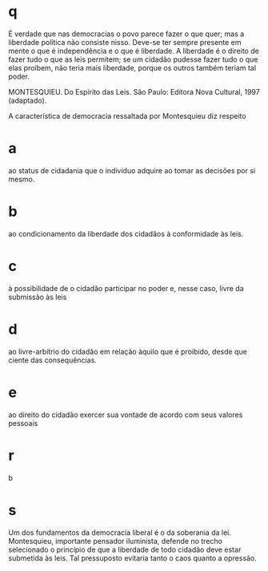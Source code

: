 # q
É verdade que nas democracias o povo parece fazer o que quer; mas a liberdade política não consiste nisso. Deve-se ter sempre presente em mente o que é independência e o que é liberdade. A liberdade é o direito de fazer tudo o que as leis permitem; se um cidadão pudesse fazer tudo o que elas proíbem, não teria mais liberdade, porque os outros também teriam tal poder.

MONTESQUIEU. Do Espírito das Leis. São Paulo: Editora Nova Cultural, 1997 (adaptado).

A característica de democracia ressaltada por Montesquieu diz respeito

# a
ao status de cidadania que o indivíduo adquire ao tomar as decisões por si mesmo.

# b
ao condicionamento da liberdade dos cidadãos à conformidade às leis.

# c
à possibilidade de o cidadão participar no poder e, nesse caso, livre da submissão às leis

# d
ao livre-arbítrio do cidadão em relação àquilo que é proibido, desde que ciente das consequências.

# e
ao direito do cidadão exercer sua vontade de acordo com seus valores pessoais

# r
b

# s
Um dos fundamentos da democracia liberal é o da soberania da lei. Montesquieu, importante pensador iluminista, defende no trecho selecionado o princípio de que a liberdade de todo cidadão deve estar submetida às leis. Tal pressuposto evitaria tanto o caos quanto a opressão.
